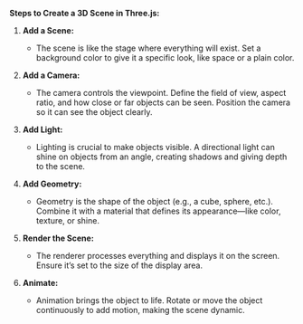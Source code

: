 **Steps to Create a 3D Scene in Three.js:**

1. **Add a Scene:**
   - The scene is like the stage where everything will exist. Set a background color to give it a specific look, like space or a plain color.

2. **Add a Camera:**
   - The camera controls the viewpoint. Define the field of view, aspect ratio, and how close or far objects can be seen. Position the camera so it can see the object clearly.

3. **Add Light:**
   - Lighting is crucial to make objects visible. A directional light can shine on objects from an angle, creating shadows and giving depth to the scene.

4. **Add Geometry:**
   - Geometry is the shape of the object (e.g., a cube, sphere, etc.). Combine it with a material that defines its appearance—like color, texture, or shine.

5. **Render the Scene:**
   - The renderer processes everything and displays it on the screen. Ensure it’s set to the size of the display area.

6. **Animate:**
   - Animation brings the object to life. Rotate or move the object continuously to add motion, making the scene dynamic.